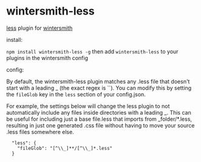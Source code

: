 
# wintersmith-less

[less](http://lesscss.org) plugin for [wintersmith](https://github.com/jnordberg/wintersmith)

install:

`npm install wintersmith-less -g`
then add `wintersmith-less` to your plugins in the wintersmith config


config:

By default, the wintersmith-less plugin matches any .less file that doesn't
start with a leading _ (the exact regex is ``). You can modify this by
setting the `fileGlob` key in the `less` section of your config.json.

For example, the settings below will change the less plugin to not automatically
include any files inside directories with a leading _. This can be useful for
including just a base file.less that imports from _folder/*.less, resulting in
just one generated .css file without having to move your source .less files
somewhere else.

~~~
  "less": {
    "fileGlob": "[^\\_]**/[^\\_]*.less"
  }
~~~
